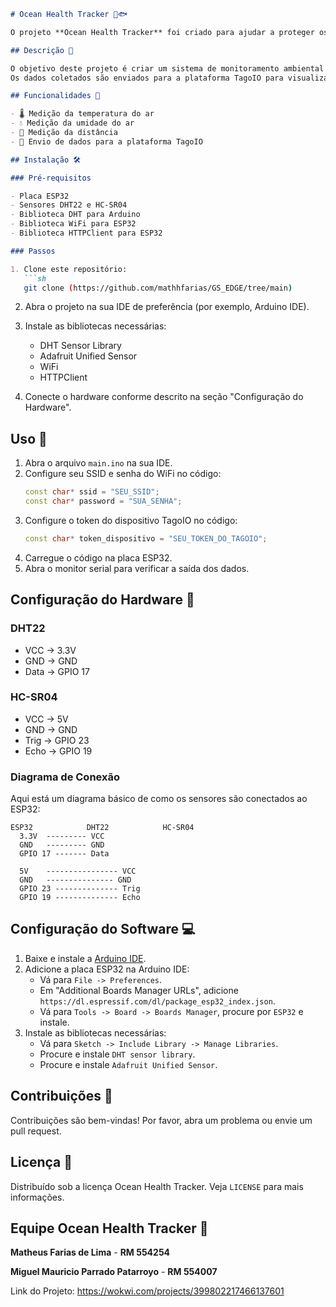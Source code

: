 ```markdown
# Ocean Health Tracker 🌊🐟

O projeto **Ocean Health Tracker** foi criado para ajudar a proteger os oceanos, monitorando a temperatura da água, a umidade do ar, a distância da terra mais próxima (a partir da localização do sensor) e a temperatura do ar.

## Descrição 📝

O objetivo deste projeto é criar um sistema de monitoramento ambiental utilizando o ESP32 e sensores DHT22 e HC-SR04.
Os dados coletados são enviados para a plataforma TagoIO para visualização e análise em tempo real, contribuindo para a proteção e conservação dos nossos oceanos.

## Funcionalidades 🌟

- 🌡️ Medição da temperatura do ar
- 💧 Medição da umidade do ar
- 📏 Medição da distância
- 📡 Envio de dados para a plataforma TagoIO

## Instalação 🛠️

### Pré-requisitos

- Placa ESP32
- Sensores DHT22 e HC-SR04
- Biblioteca DHT para Arduino
- Biblioteca WiFi para ESP32
- Biblioteca HTTPClient para ESP32

### Passos

1. Clone este repositório:
   ```sh
   git clone (https://github.com/mathhfarias/GS_EDGE/tree/main)
   ```

2. Abra o projeto na sua IDE de preferência (por exemplo, Arduino IDE).

3. Instale as bibliotecas necessárias:
   - DHT Sensor Library
   - Adafruit Unified Sensor
   - WiFi
   - HTTPClient

4. Conecte o hardware conforme descrito na seção "Configuração do Hardware".

## Uso 🚀

1. Abra o arquivo `main.ino` na sua IDE.
2. Configure seu SSID e senha do WiFi no código:
   ```cpp
   const char* ssid = "SEU_SSID";
   const char* password = "SUA_SENHA";
   ```
3. Configure o token do dispositivo TagoIO no código:
   ```cpp
   const char* token_dispositivo = "SEU_TOKEN_DO_TAGOIO";
   ```
4. Carregue o código na placa ESP32.
5. Abra o monitor serial para verificar a saída dos dados.

## Configuração do Hardware 🔧

### DHT22

- VCC → 3.3V
- GND → GND
- Data → GPIO 17

### HC-SR04

- VCC → 5V
- GND → GND
- Trig → GPIO 23
- Echo → GPIO 19

### Diagrama de Conexão

Aqui está um diagrama básico de como os sensores são conectados ao ESP32:

```
ESP32            DHT22            HC-SR04
  3.3V  --------- VCC
  GND   --------- GND
  GPIO 17 ------- Data

  5V    ---------------- VCC
  GND   --------------- GND
  GPIO 23 -------------- Trig
  GPIO 19 -------------- Echo
```

## Configuração do Software 💻

1. Baixe e instale a [Arduino IDE](https://www.arduino.cc/en/software).
2. Adicione a placa ESP32 na Arduino IDE:
   - Vá para `File -> Preferences`.
   - Em "Additional Boards Manager URLs", adicione `https://dl.espressif.com/dl/package_esp32_index.json`.
   - Vá para `Tools -> Board -> Boards Manager`, procure por `ESP32` e instale.
3. Instale as bibliotecas necessárias:
   - Vá para `Sketch -> Include Library -> Manage Libraries`.
   - Procure e instale `DHT sensor library`.
   - Procure e instale `Adafruit Unified Sensor`.

## Contribuições 🤝

Contribuições são bem-vindas! Por favor, abra um problema ou envie um pull request.

## Licença 📄

Distribuído sob a licença Ocean Health Tracker. Veja `LICENSE` para mais informações.

## Equipe Ocean Health Tracker 📧

**Matheus Farias de Lima** - **RM 554254**

**Miguel Mauricio Parrado Patarroyo** - **RM 554007**

Link do Projeto: https://wokwi.com/projects/399802217466137601

